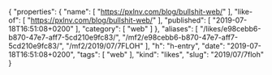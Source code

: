 {
  "properties": {
    "name": [
      "https://pxlnv.com/blog/bullshit-web/"
    ],
    "like-of": [
      "https://pxlnv.com/blog/bullshit-web/"
    ],
    "published": [
      "2019-07-18T16:51:08+0200"
    ],
    "category": [
      "web"
    ]
  },
  "aliases": [
    "/likes/e98cebb6-b870-47e7-aff7-5cd210e9fc83/",
    "/mf2/e98cebb6-b870-47e7-aff7-5cd210e9fc83/",
    "/mf2/2019/07/7FLOH"
  ],
  "h": "h-entry",
  "date": "2019-07-18T16:51:08+0200",
  "tags": [
    "web"
  ],
  "kind": "likes",
  "slug": "2019/07/7floh"
}
